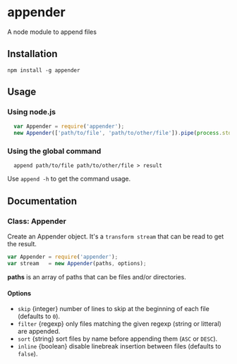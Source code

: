 appender
========

A node module to append files

## Installation

```
npm install -g appender
```

## Usage

### Using node.js
```javascript
  var Appender = require('appender');
  new Appender(['path/to/file', 'path/to/other/file']).pipe(process.stdout);
```

### Using the global command
```
  append path/to/file path/to/other/file > result
```
Use `append -h` to get the command usage.

## Documentation

### Class: Appender

Create an Appender object. It's a `transform stream` that can be read to get the result.

```javascript
var Appender = require('appender');
var stream   = new Appender(paths, options);
```

**paths** is an array of paths that can be files and/or directories.

#### Options

* `skip` {integer} number of lines to skip at the beginning of each file (defaults to `0`).
* `filter` {regexp} only files matching the given regexp (string or litteral) are appended.
* `sort` {string} sort files by name before appending them (`ASC` or `DESC`).
* `inline` {boolean} disable linebreak insertion between files (defaults to `false`).

